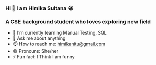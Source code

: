 ### Hi 🙋 I am Himika Sultana 😀
### A CSE background student who loves exploring new field 


- 🌱 I’m currently learning Manual Testing, SQL
- 💬 Ask me about anything
- 📫 How to reach me: himikanitu@gmail.com
- 😄 Pronouns: She/her
- ⚡ Fun fact: I Think I am funny

